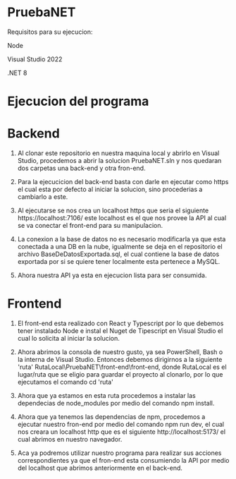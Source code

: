 # PruebaNET

Requisitos para su ejecucion:

Node

Visual Studio 2022

.NET 8

# Ejecucion del programa
# Backend
1.  Al clonar este repositorio en nuestra maquina local y abrirlo en Visual Studio,
procedemos a abrir la solucion PruebaNET.sln y nos quedaran dos carpetas una
back-end y otra fron-end.

2.  Para la ejecucicion del back-end basta con darle en ejecutar como https el cual 
esta por defecto al iniciar la solucion, sino procederias a cambiarlo a este.

3.  Al ejecutarse se nos crea un localhost https que seria el siguiente https://localhost:7106/
este localhost es el que nos provee la API al cual se va conectar el front-end para su 
manipulacion.

4.  La conexion a la base de datos no es necesario modificarla ya que esta conectada a una DB en
la nube, igualmente se deja en el repositorio el archivo BaseDeDatosExportada.sql, el cual 
contiene la base de datos exportada por si se quiere tener localmente esta pertenece a MySQL.

5.  Ahora nuestra API ya esta en ejecucion lista para ser consumida.

# Frontend
1.  El front-end esta realizado con React y Typescript por lo que debemos tener instalado Node e 
instal el Nuget de Tipescript en Visual Studio el cual lo solicita al iniciar la solucion.

2.  Ahora abrimos la consola de nuestro gusto, ya sea PowerShell, Bash o la interna de Visual Studio.
Entonces debemos dirigirnos a la siguiente 'ruta' RutaLocal\PruebaNET\front-end\front-end, donde 
RutaLocal es el lugar/ruta que se eligio para guardar el proyecto al clonarlo, por lo que 
ejecutamos el comando cd 'ruta'

3.  Ahora que ya estamos en esta ruta procedemos a instalar las dependecias de node_modules por medio
del comando npm install.

4.  Ahora que ya tenemos las dependencias de npm, procedemos a ejecutar nuestro fron-end por medio
del comando npm run dev, el cual nos creara un localhost http que es el siguiente 
http://localhost:5173/ el cual abrimos en nuestro navegador.

5.  Aca ya podremos utilizar nuestro programa para realizar sus acciones correspondientes ya que el
fron-end esta consumiendo la API por medio del localhost que abrimos anteriormente en el back-end.
